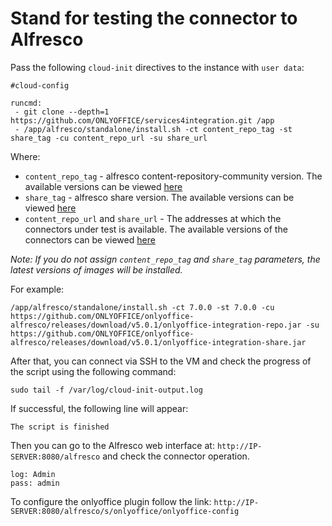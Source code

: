 # Stand for testing the connector to Alfresco

Pass the following `cloud-init` directives to the instance with `user data`:
```
#cloud-config

runcmd:
 - git clone --depth=1 https://github.com/ONLYOFFICE/services4integration.git /app
 - /app/alfresco/standalone/install.sh -ct content_repo_tag -st share_tag -cu content_repo_url -su share_url
```

Where:
 - `content_repo_tag` - alfresco content-repository-community version. The available versions can be viewed [here](https://hub.docker.com/r/alfresco/alfresco-content-repository-community/tags)
 - `share_tag` - alfresco share version. The available versions can be viewed [here](https://hub.docker.com/r/alfresco/alfresco-share/tags)
 - `content_repo_url` and `share_url` - The addresses at which the connectors under test is available. The available versions of the connectors can be viewed [here](https://github.com/ONLYOFFICE/onlyoffice-alfresco/releases)

*Note: If you do not assign `content_repo_tag` and `share_tag`  parameters, the latest versions of images will be installed.*

For example:
```
/app/alfresco/standalone/install.sh -ct 7.0.0 -st 7.0.0 -cu https://github.com/ONLYOFFICE/onlyoffice-alfresco/releases/download/v5.0.1/onlyoffice-integration-repo.jar -su https://github.com/ONLYOFFICE/onlyoffice-alfresco/releases/download/v5.0.1/onlyoffice-integration-share.jar
```

After that, you can connect via SSH to the VM and check the progress of the script using the following command:
```
sudo tail -f /var/log/cloud-init-output.log
```

If successful, the following line will appear:
``` 
The script is finished
```
Then you can go to the Alfresco web interface at: `http://IP-SERVER:8080/alfresco` and check the connector operation. 
```
log: Admin 
pass: admin
```

To configure the onlyoffice plugin follow the link: `http://IP-SERVER:8080/alfresco/s/onlyoffice/onlyoffice-config`

